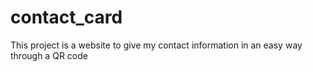 # contact_card

This project is a website to give my contact information in an easy way through a QR code